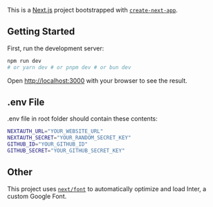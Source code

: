This is a [Next.js](https://nextjs.org/) project bootstrapped with [`create-next-app`](https://github.com/vercel/next.js/tree/canary/packages/create-next-app).

## Getting Started
First, run the development server:
```bash
npm run dev
# or yarn dev # or pnpm dev # or bun dev
```
Open [http://localhost:3000](http://localhost:3000) with your browser to see the result.

## .env File
.env file in root folder should contain these contents:
```bash
NEXTAUTH_URL="YOUR_WEBSITE_URL"
NEXTAUTH_SECRET="YOUR_RANDOM_SECRET_KEY"
GITHUB_ID="YOUR_GITHUB_ID"
GITHUB_SECRET="YOUR_GITHUB_SECRET_KEY"
```
## Other
This project uses [`next/font`](https://nextjs.org/docs/basic-features/font-optimization) to automatically optimize and load Inter, a custom Google Font.
